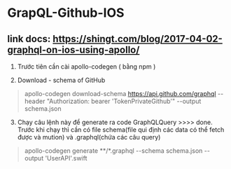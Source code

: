 # GrapQL-Github-IOS


## link docs: https://shingt.com/blog/2017-04-02-graphql-on-ios-using-apollo/

1. Trước tiên cần cài apollo-codegen ( bằng npm )



2. Download - schema of GitHub

 > apollo-codegen download-schema https://api.github.com/graphql --header "Authorization: bearer 'TokenPrivateGithub'" --output schema.json
 
3. Chạy câu lệnh này để generate ra code GraphQLQuery >>>> done. Trước khi chạy thì cần có file schema(file qui định các data có thể fetch được và mution) và .graphql(chứa các câu query)

 > apollo-codegen generate **/*.graphql --schema schema.json --output 'UserAPI'.swift
